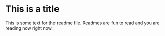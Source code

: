 # This is a title

This is some text for the readme file. Readmes are fun to read and you are reading now right now.
